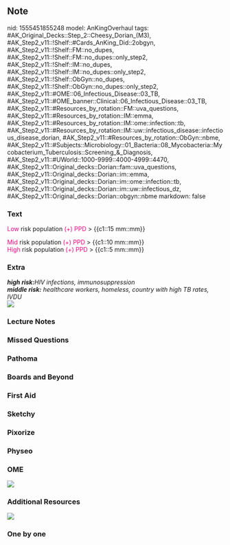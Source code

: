 ## Note
nid: 1555451855248
model: AnKingOverhaul
tags: #AK_Original_Decks::Step_2::Cheesy_Dorian_(M3), #AK_Step2_v11::!Shelf::#Cards_AnKing_Did::2obgyn, #AK_Step2_v11::!Shelf::FM::no_dupes, #AK_Step2_v11::!Shelf::FM::no_dupes::only_step2, #AK_Step2_v11::!Shelf::IM::no_dupes, #AK_Step2_v11::!Shelf::IM::no_dupes::only_step2, #AK_Step2_v11::!Shelf::ObGyn::no_dupes, #AK_Step2_v11::!Shelf::ObGyn::no_dupes::only_step2, #AK_Step2_v11::#OME::06_Infectious_Disease::03_TB, #AK_Step2_v11::#OME_banner::Clinical::06_Infectious_Disease::03_TB, #AK_Step2_v11::#Resources_by_rotation::FM::uva_questions, #AK_Step2_v11::#Resources_by_rotation::IM::emma, #AK_Step2_v11::#Resources_by_rotation::IM::ome::infection::tb, #AK_Step2_v11::#Resources_by_rotation::IM::uw::infectious_disease::infectious_disease_dorian, #AK_Step2_v11::#Resources_by_rotation::ObGyn::nbme, #AK_Step2_v11::#Subjects::Microbiology::01_Bacteria::08_Mycobacteria::Mycobacterium_Tuberculosis::Screening_&_Diagnosis, #AK_Step2_v11::#UWorld::1000-9999::4000-4999::4470, #AK_Step2_v11::Original_decks::Dorian::fam::uva_questions, #AK_Step2_v11::Original_decks::Dorian::im::emma, #AK_Step2_v11::Original_decks::Dorian::im::ome::infection::tb, #AK_Step2_v11::Original_decks::Dorian::im::uw::infectious_dz, #AK_Step2_v11::Original_decks::Dorian::obgyn::nbme
markdown: false

### Text
<font color="#FC0280">Low</font> risk population <font color=
"#FC0280">(+) PPD</font> > {{c1::15 mm::mm}}
<div>
  <font color="#FC0280">Mid</font> risk population <font color=
  "#FC0280">(+) PPD</font> > {{c1::10 mm::mm}}
</div>
<div>
  <font color="#FC0280">High</font> risk population <font color=
  "#FC0280">(+) PPD</font> > {{c1::5 mm::mm}}
</div>

### Extra
<div>
  <div style="display: inline !important;">
    <i><b>high risk:</b>HIV infections, immunosuppression</i>
  </div>
</div>
<div>
  <div>
    <i><b style="font-weight: bold;">middle risk:</b> healthcare
    workers, homeless, country with high TB rates, IVDU</i>
  </div>
</div>
<div>
  <b><i><img src="paste-2495302984531969.jpg" class=
  "resizer"></i></b>
</div>

### Lecture Notes


### Missed Questions


### Pathoma


### Boards and Beyond


### First Aid


### Sketchy


### Pixorize


### Physeo


### OME
<div class="ome-widget">
  <a href=
  "https://onlinemeded.org/spa/infectious-disease/tb/acquire?ref=anki">
  <img src="_OME_AnkiFlashcards_Lesson_2.png"></a>
</div>

### Additional Resources
<img src="paste-2639231633588225.jpg" class="resizer">

### One by one

